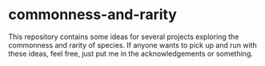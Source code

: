 commonness-and-rarity
=====================

This repository contains some ideas for several projects exploring the commonness and rarity of species.
If anyone wants to pick up and run with these ideas, feel free, just put me in the acknowledgements or something.

